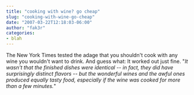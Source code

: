 ```yaml
---
title: "cooking with wine? go cheap"
slug: "cooking-with-wine-go-cheap"
date: "2007-03-22T12:18:03-06:00"
author: "fak3r"
categories:
- blah
---
```


The New York Times tested the adage that you shouldn't cook with any wine you wouldn't want to drink. And guess what: It worked out just fine. "_It wasn't that the finished dishes were identical -- in fact, they did have surprisingly distinct flavors -- but the wonderful wines and the awful ones produced equally tasty food, especially if the wine was cooked for more than a few minutes._"
